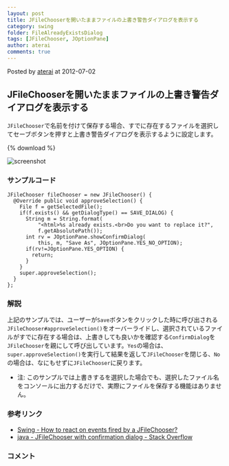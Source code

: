 ```yaml
---
layout: post
title: JFileChooserを開いたままファイルの上書き警告ダイアログを表示する
category: swing
folder: FileAlreadyExistsDialog
tags: [JFileChooser, JOptionPane]
author: aterai
comments: true
---
```


Posted by [aterai](http://terai.xrea.jp/aterai.html) at 2012-07-02

## JFileChooserを開いたままファイルの上書き警告ダイアログを表示する
`JFileChooser`で名前を付けて保存する場合、すでに存在するファイルを選択してセーブボタンを押すと上書き警告ダイアログを表示するように設定します。

{% download %}

![screenshot](https://lh6.googleusercontent.com/-77H8Wl7UgV0/T_E-hZznv2I/AAAAAAAABOo/RIVqWmchCfw/s800/FileAlreadyExistsDialog.png)

### サンプルコード
<pre class="prettyprint"><code>JFileChooser fileChooser = new JFileChooser() {
  @Override public void approveSelection() {
    File f = getSelectedFile();
    if(f.exists() &amp;&amp; getDialogType() == SAVE_DIALOG) {
      String m = String.format(
          "&lt;html&gt;%s already exists.&lt;br&gt;Do you want to replace it?",
          f.getAbsolutePath());
      int rv = JOptionPane.showConfirmDialog(
          this, m, "Save As", JOptionPane.YES_NO_OPTION);
      if(rv!=JOptionPane.YES_OPTION) {
        return;
      }
    }
    super.approveSelection();
  }
};
</code></pre>

### 解説
上記のサンプルでは、ユーザーが`Save`ボタンをクリックした時に呼び出される`JFileChooser#approveSelection()`をオーバーライドし、選択されているファイルがすでに存在する場合は、上書きしても良いかを確認する`ConfirmDialog`を`JFileChooser`を親にして呼び出しています。`Yes`の場合は、`super.approveSelection()`を実行して結果を返して`JFileChooser`を閉じる、`No`の場合は、なにもせずに`JFileChooser`に戻ります。

- 注: このサンプルでは上書きするを選択した場合でも、選択したファイル名をコンソールに出力するだけで、実際にファイルを保存する機能はありません。

<!-- dummy comment line for breaking list -->

### 参考リンク
- [Swing - How to react on events fired by a JFileChooser?](https://forums.oracle.com/thread/1391852)
- [java - JFileChooser with confirmation dialog - Stack Overflow](http://stackoverflow.com/questions/3651494/jfilechooser-with-confirmation-dialog)

<!-- dummy comment line for breaking list -->

### コメント
